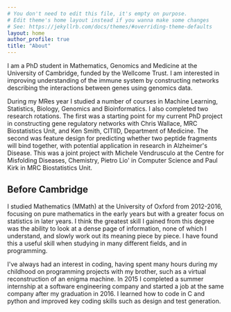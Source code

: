 ```yaml
---
# You don't need to edit this file, it's empty on purpose.
# Edit theme's home layout instead if you wanna make some changes
# See: https://jekyllrb.com/docs/themes/#overriding-theme-defaults
layout: home
author_profile: true
title: "About"
---
```


I am a PhD student in Mathematics, Genomics and Medicine at the University of Cambridge, funded by the Wellcome Trust. I am interested in improving understanding of the immune system by constructing networks describing the interactions between genes using genomics data.

During my MRes year I studied a number of courses in Machine Learning, Statistics, Biology, Genomics and Bioinformatics. I also completed two research rotations. The first was a starting point for my current PhD project in constructing gene regulatory networks with Chris Wallace, MRC Biostatistics Unit, and Ken Smith, CITIID, Department of Medicine. The second was feature design for predicting whether two peptide fragments will bind together, with potential application in research in Alzheimer's Disease. This was a joint project with Michele Vendrusculo at the Centre for Misfolding Diseases, Chemistry, Pietro Lio' in Computer Science and Paul Kirk in MRC Biostatistics Unit.

## Before Cambridge

I studied Mathematics (MMath) at the University of Oxford from 2012-2016, focusing on pure mathematics in the early years but with a greater focus on statistics in later years. I think the greatest skill I gained from this degree was the ability to look at a dense page of information, none of which I understand, and slowly work out its meaning piece by piece. I have found this a useful skill when studying in many different fields, and in programming.

I've always had an interest in coding, having spent many hours during my childhood on programming projects with my brother, such as a virtual reconstruction of an enigma machine. In 2015 I completed a summer internship at a software engineering company and started a job at the same company after my graduation in 2016. I learned how to code in C and python and improved key coding skills such as design and test generation.


